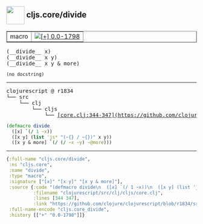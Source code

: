## <img width="48px" valign="middle" src="http://i.imgur.com/Hi20huC.png"> cljs.core/divide

 <table border="1">
<tr>
<td>macro</td>
<td><a href="https://github.com/cljsinfo/api-refs/tree/0.0-1798"><img valign="middle" alt="[+] 0.0-1798" src="https://img.shields.io/badge/+-0.0--1798-lightgrey.svg"></a> </td>
</tr>
</table>

 <samp>
(__divide__ x)<br>
(__divide__ x y)<br>
(__divide__ x y & more)<br>
</samp>

```
(no docstring)
```

---

 <pre>
clojurescript @ r1834
└── src
    └── clj
        └── cljs
            └── <ins>[core.clj:344-347](https://github.com/clojure/clojurescript/blob/r1834/src/clj/cljs/core.clj#L344-L347)</ins>
</pre>

```clj
(defmacro divide
  ([x] `(/ 1 ~x))
  ([x y] (list 'js* "(~{} / ~{})" x y))
  ([x y & more] `(/ (/ ~x ~y) ~@more)))
```


---

```clj
{:full-name "cljs.core/divide",
 :ns "cljs.core",
 :name "divide",
 :type "macro",
 :signature ["[x]" "[x y]" "[x y & more]"],
 :source {:code "(defmacro divide\n  ([x] `(/ 1 ~x))\n  ([x y] (list 'js* \"(~{} / ~{})\" x y))\n  ([x y & more] `(/ (/ ~x ~y) ~@more)))",
          :filename "clojurescript/src/clj/cljs/core.clj",
          :lines [344 347],
          :link "https://github.com/clojure/clojurescript/blob/r1834/src/clj/cljs/core.clj#L344-L347"},
 :full-name-encode "cljs.core_divide",
 :history [["+" "0.0-1798"]]}

```
